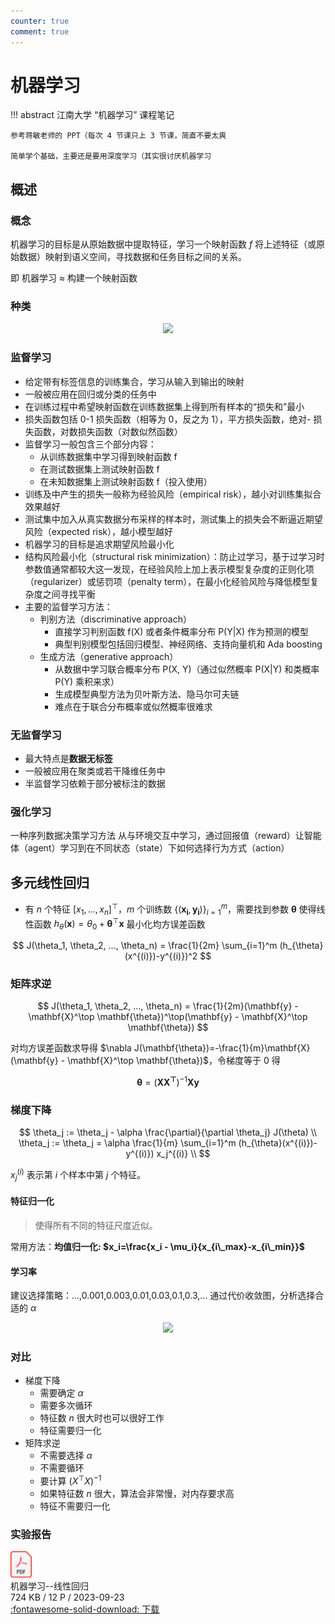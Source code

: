 ```yaml
---
counter: true
comment: true
---
```


# 机器学习

!!! abstract
    江南大学 “机器学习” 课程笔记
    
    参考蒋敏老师的 PPT（每次 4 节课只上 3 节课，简直不要太爽
    
    简单学个基础，主要还是要用深度学习（其实很讨厌机器学习

## 概述

### 概念

机器学习的目标是从原始数据中提取特征，学习一个映射函数 $f$ 将上述特征（或原始数据）映射到语义空间，寻找数据和任务目标之间的关系。

即 机器学习 $\approx$ 构建一个映射函数

### 种类


<center><img src="https://cdn.jujimeizuo.cn/note/cs/ai/ml/variety.jpg"></center>


### 监督学习

- 给定带有标签信息的训练集合，学习从输入到输出的映射
- 一般被应用在回归或分类的任务中
- 在训练过程中希望映射函数在训练数据集上得到所有样本的“损失和”最小
- 损失函数包括 0-1 损失函数（相等为 0，反之为 1），平方损失函数，绝对- 损失函数，对数损失函数（对数似然函数）
- 监督学习一般包含三个部分内容：
    - 从训练数据集中学习得到映射函数 f
    - 在测试数据集上测试映射函数 f
    - 在未知数据集上测试映射函数 f（投入使用）
- 训练及中产生的损失一般称为经验风险（empirical risk），越小对训练集拟合效果越好
- 测试集中加入从真实数据分布采样的样本时，测试集上的损失会不断逼近期望风险（expected risk），越小模型越好
- 机器学习的目标是追求期望风险最小化
- 结构风险最小化（structural risk minimization）：防止过学习，基于过学习时参数值通常都较大这一发现，在经验风险上加上表示模型复杂度的正则化项（regularizer）或惩罚项（penalty term），在最小化经验风险与降低模型复杂度之间寻找平衡
- 主要的监督学习方法：
    - 判别方法（discriminative approach）
        - 直接学习判别函数 f(X) 或者条件概率分布 P(Y|X) 作为预测的模型
        - 典型判别模型包括回归模型、神经网络、支持向量机和 Ada boosting
    - 生成方法（generative approach）
        - 从数据中学习联合概率分布 P(X, Y)（通过似然概率 P(X|Y) 和类概率 P(Y) 乘积来求）
        - 生成模型典型方法为贝叶斯方法、隐马尔可夫链
        - 难点在于联合分布概率或似然概率很难求

### 无监督学习

- 最大特点是**数据无标签**
- 一般被应用在聚类或若干降维任务中
- 半监督学习依赖于部分被标注的数据

### 强化学习

一种序列数据决策学习方法
从与环境交互中学习，通过回报值（reward）让智能体（agent）学习到在不同状态（state）下如何选择行为方式（action）


## 多元线性回归

- 有 $n$ 个特征 $[x_1, ..., x_n]^\top$，$m$ 个训练数 $\{(\mathbf{x_i}, \mathbf{y_i})\}_{i=1}^m$，需要找到参数 $\mathbf{\theta}$ 使得线性函数 $h_\theta(\mathbf{x})=\theta_0+\mathbf{\theta}^\top \mathbf{x}$ 最小化均方误差函数

$$
J(\theta_1, \theta_2, ..., \theta_n) = \frac{1}{2m} \sum_{i=1}^m (h_{\theta}(x^{(i)})-y^{(i)})^2
$$

### 矩阵求逆

$$
J(\theta_1, \theta_2, ..., \theta_n) = \frac{1}{2m}(\mathbf{y} - \mathbf{X}^\top \mathbf{\theta})^\top(\mathbf{y} - \mathbf{X}^\top \mathbf{\theta})
$$

对均方误差函数求导得 $\nabla J(\mathbf{\theta})=-\frac{1}{m}\mathbf{X}(\mathbf{y} - \mathbf{X}^\top \mathbf{\theta})$，令梯度等于 0 得

$$\mathbf{\theta}=(\mathbf{X}\mathbf{X^\top})^{-1}\mathbf{X}\mathbf{y}$$

### 梯度下降

$$
\theta_j := \theta_j - \alpha \frac{\partial}{\partial \theta_j} J(\theta) \\
\theta_j := \theta_j = \alpha \frac{1}{m} \sum_{i=1}^m (h_{\theta}(x^{(i)})-y^{(i)}) x_j^{(i)} \\
$$

$x_j^{(i)}$ 表示第 $i$ 个样本中第 $j$ 个特征。


#### 特征归一化

> 使得所有不同的特征尺度近似。

常用方法：**均值归一化: $x_i=\frac{x_i - \mu_i}{x_{i\_max}-x_{i\_min}}$**

#### 学习率

建议选择策略：...,0.001,0.003,0.01,0.03,0.1,0.3,... 通过代价收敛图，分析选择合适的 $\alpha$

<center><img src="https://cdn.jujimeizuo.cn/note/cs/ai/ml/learn_alpha.jpg"></center>

### 对比

- 梯度下降
    - 需要确定 $\alpha$
    - 需要多次循环
    - 特征数 $n$ 很大时也可以很好工作
    - 特征需要归一化
- 矩阵求逆
    - 不需要选择 $\alpha$
    - 不需要循环
    - 要计算 $(X^\top X)^{-1}$
    - 如果特征数 $n$ 很大，算法会非常慢，对内存要求高
    - 特征不需要归一化

### 实验报告

<div class="card file-block" markdown="1">
<div class="file-icon"><img src="/assets/images/pdf.svg" style="height: 3em;"></div>
<div class="file-body">
<div class="file-title">机器学习--线性回归</div>
<div class="file-meta">724 KB / 12 P / 2023-09-23</div>
</div>
<a class="down-button" target="_blank" href="/assets/files/机器学习--线性回归.pdf" markdown="1">:fontawesome-solid-download: 下载</a>
</div>